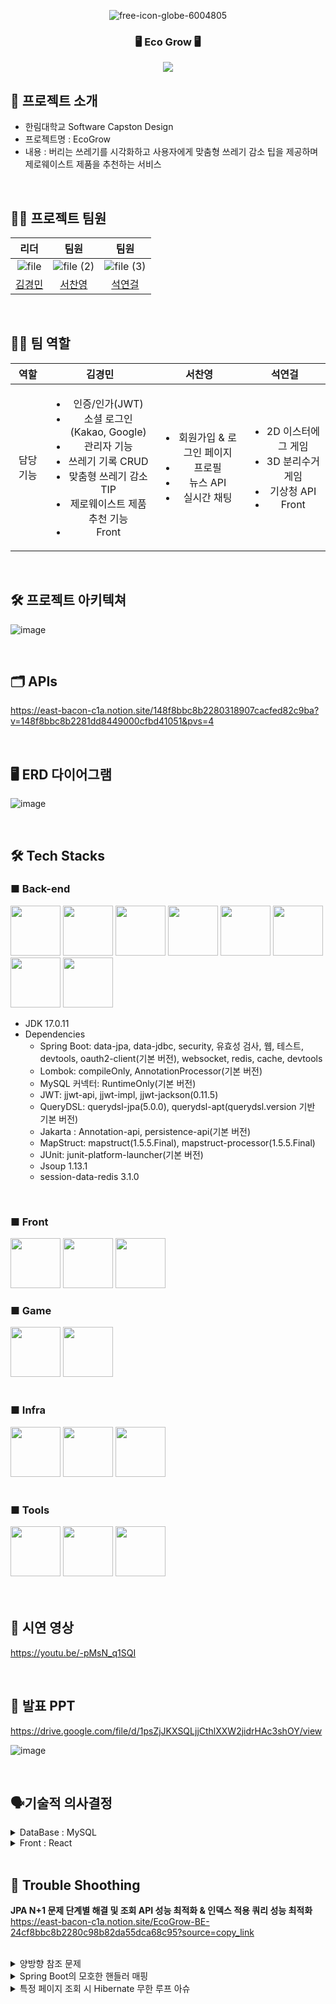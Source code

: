 <div align="center">

![free-icon-globe-6004805](https://github.com/user-attachments/assets/efb2e109-0406-4983-8dd2-8d345af8af0a)


### 🖥️ Eco Grow 🖥️
[<img src="https://img.shields.io/badge/프로젝트 기간-2024.09.10~2024.11.27-green?style=flat&logo=&logoColor=white" />]()

</div> 

## 📝 프로젝트 소개

- 한림대학교 Software Capston Design
- 프로젝트명 : EcoGrow
- 내용 : 버리는 쓰레기를 시각화하고 사용자에게 맞춤형 쓰레기 감소 팁을 제공하며 제로웨이스트 제품을 추천하는 서비스

<br>


## 💁‍♂️ 프로젝트 팀원

|리더|팀원|팀원|
|:---:|:---:|:---:|
|![file](https://github.com/user-attachments/assets/ee9604ee-9f3a-4075-a047-5f7857ebc60b)|![file (2)](https://github.com/user-attachments/assets/8b721147-1141-44b5-9581-04bea7879249)|![file (3)](https://github.com/user-attachments/assets/c5082eab-0114-418e-946e-60159c73c1c7)|
|[김경민](https://github.com/gminnimk)|[서찬영](https://github.com/scy2000-lab)|[석연걸](https://github.com/SeokYeongeol)|

<br />

## 🧑‍💻 팀 역할
| 역할 | 김경민| 서찬영 | 석연걸 |
|:---:|:---:|:---:|:---:|
| 담당 기능 | <ul><li>인증/인가(JWT)</li><li>소셜 로그인(Kakao, Google)</li><li>관리자 기능</li><li>쓰레기 기록 CRUD</li><li>맞춤형 쓰레기 감소 TIP</li><li>제로웨이스트 제품 추천 기능</li><li>Front</li>|<ul><li>회원가입 & 로그인 페이지</li><li>프로필</li><li>뉴스 API</li><li>실시간 채팅</li>|<ul><li>2D 이스터에그 게임</li><li>3D 분리수거 게임</li><li>기상청 API</li><li>Front</li>|

<br>


## 🛠️ 프로젝트 아키텍쳐

![image](https://github.com/user-attachments/assets/b6d4cb3d-0f80-400a-86ac-b3ec5a6dac06)


<br>

## 🗂️ APIs

https://east-bacon-c1a.notion.site/148f8bbc8b2280318907cacfed82c9ba?v=148f8bbc8b2281dd8449000cfbd41051&pvs=4

<br />

## 🖥 ERD 다이어그램 

![image](https://github.com/user-attachments/assets/7803b2fc-fcb5-4955-a9be-0d12a3babbae)

<br>

## 🛠️ Tech Stacks

### ■ Back-end

<div>
<img src="https://github.com/yewon-Noh/readme-template/blob/main/skills/Java.png?raw=true" width="80">
<img src="https://github.com/yewon-Noh/readme-template/blob/main/skills/SpringBoot.png?raw=true" width="80">
<img src="https://github.com/yewon-Noh/readme-template/blob/main/skills/SpringSecurity.png?raw=true" width="80">
<img src="https://github.com/yewon-Noh/readme-template/blob/main/skills/SpringDataJPA.png?raw=true" width="80">
<img src="https://github.com/yewon-Noh/readme-template/blob/main/skills/Mysql.png?raw=true" width="80">
<img src="https://github.com/yewon-Noh/readme-template/blob/main/skills/JWT.png?raw=true" width="80">
<img src="https://github.com/yewon-Noh/readme-template/blob/main/skills/Qeurydsl.png?raw=true" width="80">
<img src="https://github.com/user-attachments/assets/7f8362fa-62b1-43d1-aea5-e048301d779c" width="80">
</div>

- JDK 17.0.11
- Dependencies
  - Spring Boot: data-jpa, data-jdbc, security, 유효성 검사, 웹, 테스트, devtools, oauth2-client(기본 버전), websocket, redis, cache, devtools
  - Lombok: compileOnly, AnnotationProcessor(기본 버전)
  - MySQL 커넥터: RuntimeOnly(기본 버전)
  - JWT: jjwt-api, jjwt-impl, jjwt-jackson(0.11.5)
  - QueryDSL: querydsl-jpa(5.0.0), querydsl-apt(querydsl.version 기반 기본 버전)
  - Jakarta : Annotation-api, persistence-api(기본 버전)
  - MapStruct: mapstruct(1.5.5.Final), mapstruct-processor(1.5.5.Final)
  - JUnit: junit-platform-launcher(기본 버전)
  - Jsoup 1.13.1
  - session-data-redis 3.1.0

<br>

### ■ Front
<div>
<img src="https://github.com/yewon-Noh/readme-template/blob/main/skills/React.png?raw=true?raw=true" width="80">
<img src="https://github.com/yewon-Noh/readme-template/blob/main/skills/JavaScript.png?raw=true" width="80">
<img src="https://github.com/user-attachments/assets/7a3ce146-76cb-41c8-9a57-9ef24c369e04" width="80">

</div>

### ■ Game
<div>
<img src="https://github.com/user-attachments/assets/a011fb70-7e4a-4a9e-a023-38e5c13ee0f3" width="80">
<img src="https://github.com/user-attachments/assets/e2d71b42-0320-490a-acb5-bfe58aa79672" width="80">
</div>

<br>

### ■ Infra

<div>
<img src="https://github.com/yewon-Noh/readme-template/blob/main/skills/Docker.png?raw=true" width="80">
<img src="https://github.com/yewon-Noh/readme-template/blob/main/skills/AWSEC2.png?raw=true" width="80">
<img src="https://github.com/user-attachments/assets/86b95fde-3bd2-429e-9297-0b8e12a764a1" width="80">
</div>

<br>

### ■ Tools
<div>
<img src="https://github.com/yewon-Noh/readme-template/blob/main/skills/Github.png?raw=true" width="80">
<img src="https://github.com/yewon-Noh/readme-template/blob/main/skills/Notion.png?raw=true" width="80">
<img src="https://github.com/yewon-Noh/readme-template/blob/main/skills/Postman.png?raw=true" width="80">
</div>
          
<br>
  
<br>


## 📄 시연 영상

https://youtu.be/-pMsN_q1SQI

<br>


## 📄 발표 PPT

https://drive.google.com/file/d/1psZjJKXSQLjjCthlXXW2jidrHAc3shOY/view

![image](https://github.com/user-attachments/assets/7058ff89-7d1e-4267-8529-961f09bf3652)


<br>

## 🗣️기술적 의사결정

<details>
  <summary>DataBase : MySQL</summary>
<br>

- 관계를 맺고 있는 데이터가 자주 수정되는 경우, MySQL의 관계형 데이터 모델과 트랜잭션 관리 기능은 데이터의 무결성과 일관성을 보장하는 데 유리합니다.

- 저희 프로젝트는 기획 당시 사용자 권한, 쓰레기 기록 하나에 세부 쓰레기 내역, 감소 팁 등 연관된 관계가 많다고 예상되어 복잡한 쿼리를 효율적으로 처리하기 유리한 MySQL 를 선택하게 되었습니다


<br>
</details>


<details>
  <summary>Front : React</summary>
<br>


- React의 컴포넌트 기반 구조는 UI를 작은 재사용 가능한 조각으로 분리하여 개발과 유지보수를 용이하게 만들어 재사용성과 가독성이 높은 코드작성이 가능합니다.

- 저희 프로젝트는 차트(Chart.js), 모달 등 시각적 UI를 위주로 하기 때문에 풍부한 라이브러리와 도구 지원을 제공하는 React를 선택하게 되었습니다.

<br>
</details>




<br>

## 🤔 Trouble Shoothing

**JPA N+1 문제 단계별 해결 및 조회 API 성능 최적화 & 인덱스 적용 쿼리 성능 최적화** <br>
https://east-bacon-c1a.notion.site/EcoGrow-BE-24cf8bbc8b2280c98b82da55dca68c95?source=copy_link


<br>
<details>
  <summary>양방향 참조 문제</summary>

<br>

📢 WasteRecord 와 WasteItem 간의 양방향 참조 문제

➡️ 오류 내용


- WasteRecord는 다시 WasteItem 리스트를 참조하면서 무한 순환 참조가 발생하여 JSON 직렬화 시 깊이 제한을 초과하는 문제가 발생

2024-10-27T19:17:39.304+09:00 WARN 24252 --- [ecogrow-backend][nio-8080-exec-7] .w.s.m.s.DefaultHandlerExceptionResolver : Ignoring exception, response committed already: org.springframework.http.converter.HttpMessageNotWritableException: Could not write JSON: Document nesting depth (1001) exceeds the maximum allowed (1000, from StreamWriteConstraints.getMaxNestingDepth())

2024-10-27T19:17:39.304+09:00 WARN 24252 --- [ecogrow-backend][nio-8080-exec-7] .w.s.m.s.DefaultHandlerExceptionResolver : Resolved [org.springframework.http.converter.HttpMessageNotWritableException: Could not write JSON: Document nesting depth (1001) exceeds the maximum allowed (1000, from StreamWriteConstraints.getMaxNestingDepth())]



➡️ 원인 :

- 양방향 탐색
 
  - WasteRecord를 직렬화할 때 직렬 변환기는 wasteItems를 포함한 모든 필드를 포함하게 됨.
    
  - wasteItems의 각 WasteItem에 대해 직렬 변환기는 WasteRecord를 다시 참조하는 wasteRecord를 포함한 모든 필드를 포함하게 됨.

  - 즉 WasteRecord -> WasteItem -> WasteRecord -> WasteItem -> (무한히 계속).


➡️ 해결 방법 :

- @JsonIgnoreProperties 사용

- 주석으로 이 체인을 끊음으로 JSON 직렬화 중 순환 참조를 방지하는 동시에 Java 코드에서 양방향 관계를 그대로 유지

@JsonIgnoreProperties("wasteRecord")
private List<WasteItem> wasteItems = new ArrayList<>();


@JsonManagedReference 및 @JsonBackReference: 이는 JSON에서 관리되는 부모-자식 관계를 생성하여 "부모" 측(WasteRecord를 WasteItem으로)만 직렬화하고 "하위 항목에서 재귀를 방지합니다. " 측면(WasteItem에서 WasteRecord까지).


<br>

</details>
<details>
  <summary>Spring Boot의 모호한 핸들러 매핑</summary>

<br>

📢 Spring Boot의 모호한 핸들러 매핑

- 쓰레기 기록 메인 페이지에서 인증된 특정 사용자의 특정 게시글을 클릭하면 특정 데이터를 가지고 있는 쓰레기 기록 상세 페이지를 조회하는데 실패하는 상황


- ➡️ 오류 내용

2024-10-29T20:30:10.827+09:00 ERROR 628 --- [ecogrow-backend][nio-8080-exec-8] o.a.c.c.C.[.[.[/].[dispatcherServlet] : Servlet.service() for servlet [dispatcherServlet] in context with path [] threw exception [Request processing failed: java.lang.IllegalStateException: Ambiguous handler methods mapped for '/api/waste/record/3': {public org.springframework.http.ResponseEntity com.sw.ecogrowbackend.domain.waste.controller.WasteRecordController.getWasteRecords(java.lang.Long), public org.springframework.http.ResponseEntity com.sw.ecogrowbackend.domain.waste.controller.WasteRecordController.getWasteRecord(java.lang.Long)}] with root cause java.lang.IllegalStateException: Ambiguous handler methods mapped for '/api/waste/record/3': {public org.springframework.http.ResponseEntity com.sw.ecogrowbackend.domain.waste.controller.WasteRecordController.getWasteRecords(java.lang.Long), public org.springframework.http.ResponseEntity com.sw.ecogrowbackend.domain.waste.controller.WasteRecordController.getWasteRecord(java.lang.Long)} at org.springframework.web.servlet.handler.AbstractHandlerMethodMapping.lookupHandlerMethod(AbstractHandlerMethodMapping.java:431) ~[spring-webmvc-6.1.12.jar:6.1.12] at org.springframework.web.servlet.handler.AbstractHandlerMethodMapping.getHandlerInternal(AbstractHandlerMethodMapping.java:382) ~[spring-webmvc-6.1.12.jar:6.1.12] at org.springframework.web.servlet.mvc.method.RequestMappingInfoHandlerMapping.getHandlerInternal(RequestMappingInfoHandlerMapping.java:127) ~[spring-webmvc-6.1.12.jar:6.1.12] at org.springframework.web.servlet.mvc.method.RequestMappingInfoHandlerMapping.getHandlerInternal(RequestMappingInfoHandlerMapping.java:68) ~[spring-webmvc-6.1.12.jar:6.1.12] at org.springframework.web.servlet.handler.AbstractHandlerMapping.getHandler(AbstractHandlerMapping.java:507) ~[spring-webmvc-6.1.12.jar:6.1.12] at


➡️ 원인 :

- 쓰레기 기록에 관한 controller 에서 동일한 경로 /api/waste/record/{id}에 매핑된 두 개의 핸들러 메서드가 있기 때문.

- getWasteRecord(@PathVariable Long RecordId): recordId로 단일 폐기물 기록을 가져오기 위해 /api/waste/record/{recordId}에 매핑

- getWasteRecords(@PathVariable Long userId): userId를 기반으로 특정 사용자에 대한 모든 레코드를 가져오기 위한 /api/waste/record/{userId}에도 매핑

- 두 메소드 모두 동일한 기본 경로(/api/waste/record/{id})를 사용하기 때문에 Spring은 경로 변수를 사용하여 이 경로에 요청이 이루어질 때 사용할 핸들러 메소드를 결정할 수 없으며 '모호한 핸들러'가 발생.

➡️ 해결 방법 :

- 문제를 해결하기 위해 하나의 경로를 변경하면 됨.

- '기록' 이라는 용어는 개별 항목과 더 밀접하게 연관되어 있으므로 단일 기록 검색을 /api/waste/record/{recordId}
에 유지하고 사용자별 기록을 '/api/waste/record/user/{userId}로 최신화 하는 것이 좋음

<br>
</details>

<details>
  <summary>특정 페이지 조회 시 Hibernate 무한 루프 아슈</summary>
<br>
📢 프론트에서 쓰레기 기록 메인 페이지 조회 시 서버 콘솔에서 Hibernate 무한 루프 발생

➡️ 오류 내용 

Hibernate: select p1_0.id, p1_0.bio, p1_0.created_at, p1_0.modified_at, p1_0.profile_image_url, u1_0.id, u1_0.approval_status, u1_0.created_at, u1_0.email, u1_0.google_id, u1_0.kakao_id, u1_0.modified_at, u1_0.password, u1_0.resigned_at, u1_0.role, u1_0.username from profiles p1_0 left join users u1_0 on u1_0.id=p1_0.user_id where p1_0.user_id=? Hibernate: / select count(wasteRecord) from WasteRecord wasteRecord / select count(wr1_0.id) from waste_records wr1_0 Hibernate: / select count(wasteRecord) from WasteRecord wasteRecord / select count(wr1_0.id) from waste_records wr1_0 Hibernate: / select wasteRecord from WasteRecord wasteRecord order by wasteRecord.createdAt desc / select wr1_0.id, wr1_0.created_at, wr1_0.modified_at, wr1_0.user_id from waste_records wr1_0 order by wr1_0.created_at desc limit ?, ? Hibernate: / select wasteRecord from WasteRecord wasteRecord order by wasteRecord.createdAt desc / select wr1_0.id, wr1_0.created_at, wr1_0.modified_at,


➡️ 원인 :

- 종속성 배열에 'fetchAllRecords'를 포함하면 구성요소가 다시 렌더링될 때마다 'useEffect'가 다시 트리거되어 지속적인 API 호출 루프가 발생



➡️ 해결 방법 :

- 'fetchAllRecords'를 한 번만 호출하도록 'useEffect'를 조정하고 'fetchData'를 'currentPage'에만 종속되게 수정

<br>
</details>
